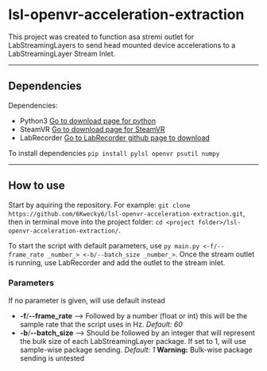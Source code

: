 lsl-openvr-acceleration-extraction
=================================
This project was created to function asa stremi outlet for LabStreamingLayers to send head mounted device accelerations to a LabStreamingLayer Stream Inlet.

***
Dependencies
---------------------------------
Dependencies:
* Python3 [Go to download page for python](https://www.python.org/downloads/)
* SteamVR [Go to download page for SteamVR](https://store.steampowered.com/app/250820/SteamVR/)
* LabRecorder [Go to LabRecorder github page to download](https://github.com/labstreaminglayer/App-LabRecorder/releases)

To install dependencies `pip install pylsl openvr psutil numpy`

***
How to use
---------------------------------
Start by aquiring the repository. For example: `git clone https://github.com/6Kwecky6/lsl-openvr-acceleration-extraction.git`, then in terminal move into the project folder: `cd <project folder>/lsl-openvr-acceleration-extraction/`.

To start the script with default parameters, use `py main.py <-f/--frame_rate _number_> <-b/--batch_size _number_>`. Once the stream outlet is running, use LabRecorder and add the outlet to the stream inlet.
### Parameters
If no parameter is given, will use default instead
* __-f__/__--frame_rate__ --> Followed by a number (float or int) this will be the sample rate that the script uses in Hz. _Default: 60_
* __-b__/__--batch_size__ --> Should be followed by an integer that will represent the bulk size of each LabStreamingLayer package. If set to 1, will use sample-wise package sending. _Default: 1_  __Warning:__ Bulk-wise package sending is untested
